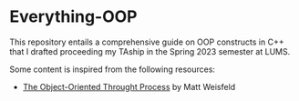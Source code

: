 # Everything-OOP
This repository entails a comprehensive guide on OOP constructs in C++ that I drafted proceeding my TAship in the Spring 2023 semester at LUMS.

Some content is inspired from the following resources:
- [The Object-Oriented Throught Process](https://www.amazon.com/Object-Oriented-Thought-Process-Developers-Library/dp/0321861272) by Matt Weisfeld